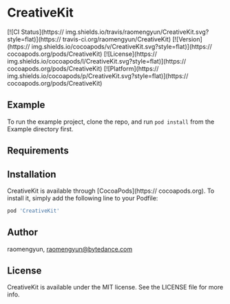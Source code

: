 # CreativeKit

[![CI Status](https:// img.shields.io/travis/raomengyun/CreativeKit.svg?style=flat)](https:// travis-ci.org/raomengyun/CreativeKit)
[![Version](https:// img.shields.io/cocoapods/v/CreativeKit.svg?style=flat)](https:// cocoapods.org/pods/CreativeKit)
[![License](https:// img.shields.io/cocoapods/l/CreativeKit.svg?style=flat)](https:// cocoapods.org/pods/CreativeKit)
[![Platform](https:// img.shields.io/cocoapods/p/CreativeKit.svg?style=flat)](https:// cocoapods.org/pods/CreativeKit)

## Example

To run  the example project, clone the repo, and run `pod install` from the Example directory first.

## Requirements

## Installation

CreativeKit is available through [CocoaPods](https:// cocoapods.org). To install
it, simply add the following line to your Podfile:

```ruby
pod 'CreativeKit'
```

## Author

raomengyun, raomengyun@bytedance.com

## License

CreativeKit is available under the MIT license. See the LICENSE file for more info.
